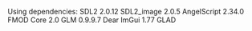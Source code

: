 Using dependencies:
SDL2 2.0.12
SDL2_image 2.0.5
AngelScript 2.34.0
FMOD Core 2.0
GLM 0.9.9.7
Dear ImGui 1.77
GLAD

